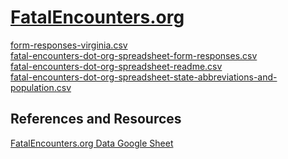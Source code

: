 # [FatalEncounters.org](https://www.fatalencounters.org/)  

[form-responses-virginia.csv]()  
[fatal-encounters-dot-org-spreadsheet-form-responses.csv]()  
[fatal-encounters-dot-org-spreadsheet-readme.csv]()  
[fatal-encounters-dot-org-spreadsheet-state-abbreviations-and-population.csv]()  

## References and Resources  
[FatalEncounters.org Data Google Sheet](https://docs.google.com/spreadsheets/d/1dKmaV_JiWcG8XBoRgP8b4e9Eopkpgt7FL7nyspvzAsE/edit#gid=0)